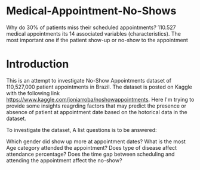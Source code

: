 # Medical-Appointment-No-Shows
Why do 30% of patients miss their scheduled appointments?
110.527 medical appointments its 14 associated variables (characteristics). The most important one if the patient show-up or no-show to the appointment

# Introduction
This is an attempt to investigate No-Show Appointments dataset of 110,527,000 patient appointments in Brazil. 
The dataset is posted on Kaggle with the following link https://www.kaggle.com/joniarroba/noshowappointments. 
Here I'm trying to provide some insights reagrding factors that may predict the presence or absence of patient at appointment date based on the hotorical data in the dataset.


To investigate the dataset, A list questions is to be answered:


Which gender did show up more at appointment dates?
What is the most Age category attended the appointment?
Does type of disease affect attendance percentage?
Does the time gap between scheduling and attending the appointment affect the no-show?
